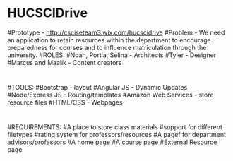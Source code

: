 # HUCSCIDrive
#Prototype - http://csciseteam3.wix.com/hucscidrive
#Problem - We need an application to retain resources within the department to encourage preparedness for courses and to influence matriculation through the university.
#ROLES:
#Noah, Portia, Selina - Architects
#Tyler - Designer
#Marcus and Maalik - Content creators
# 
#TOOLS:
#Bootstrap - layout
#Angular JS - Dynamic Updates
#Node/Express JS - Routing/templates
#Amazon Web Services - store resource files
#HTML/CSS - Webpages
#
#REQUIREMENTS:
#A place to store class materials
#support for different filetypes
#rating system for professors/resources
#A pagef for department advisors/professors
#A home page
#A course page
#External Resource page
